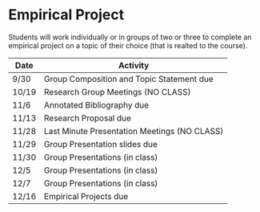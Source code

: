 # Empirical Project

Students will work individually or in groups of two or three to complete 
an empirical project on a topic of their choice (that is realted to the course).  

| Date | Activity |
| ------- | -------------- |
| 9/30 | Group Composition and Topic Statement due |
| 10/19 | Research Group Meetings (NO CLASS)
| 11/6 | Annotated Bibliography due |
| 11/13 | Research Proposal due |
| 11/28 | Last Minute Presentation Meetings (NO CLASS) |
| 11/29 | Group Presentation slides due |
| 11/30 | Group Presentations (in class) |
| 12/5 | Group Presentations (in class) |
| 12/7 | Group Presentations (in class) |
| 12/16 | Empirical Projects due |
